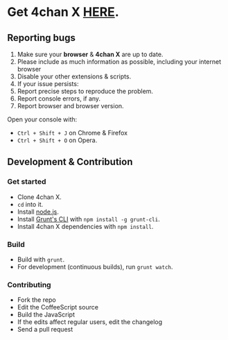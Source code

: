 # Get 4chan X [HERE](http://seaweedchan.github.io/4chan-x/).

## Reporting bugs

1. Make sure your **browser** & **4chan X** are up to date.
2. Please include as much information as possible, including your internet browser
3. Disable your other extensions & scripts.
4. If your issue persists:
  1. Report precise steps to reproduce the problem.
  2. Report console errors, if any.
  3. Report browser and browser version.

Open your console with:
- `Ctrl + Shift + J` on Chrome & Firefox
- `Ctrl + Shift + O` on Opera.

## Development & Contribution

### Get started

- Clone 4chan X.
- `cd` into it.
- Install [node.js](http://nodejs.org/).
- Install [Grunt's CLI](http://gruntjs.com/) with `npm install -g grunt-cli`.
- Install 4chan X dependencies with `npm install`.

### Build

- Build with `grunt`.
- For development (continuous builds), run `grunt watch`.

### Contributing

- Fork the repo
- Edit the CoffeeScript source
- Build the JavaScript
- If the edits affect regular users, edit the changelog
- Send a pull request
